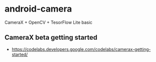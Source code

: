 # android-camera
 CameraX + OpenCV + TesorFlow Lite basic

## CameraX beta getting started

- https://codelabs.developers.google.com/codelabs/camerax-getting-started/
